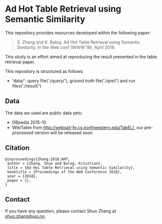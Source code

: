 # Ad Hot Table Retrieval using Semantic Similarity
This repository provides resources developed within the following paper:

> S. Zhang and K. Balog. Ad Hot Table Retrieval using Semantic Similarity. In the Web conf (WWW'18), April 2018.

This study is an effort aimed at reproducing the result presented in the table retrieval paper.

This repository is structured as follows:

- 'data/': query file('./query/'), ground truth file('./qrel/') and run files('./result/')


## Data
The data we used are public data sets:
- DBpedia 2015-10
- WikiTable from http://websail-fe.cs.northwestern.edu/TabEL/, our pre-processed version will be released soon.


## Citation
```
@inproceedings{Zhang:2018:AHT,
 author = {Zhang, Shuo and Balog, Krisztian},
 title = {Ad Hoc Table Retrieval using Semantic Similarity},
 booktitle = {Proceedings of the Web Conference 2018},
 year = {2018},
 pages = {},
}
```

## Contact
If you have any question, please contact Shuo Zhang at shuo.zhang@uis.no.


 
